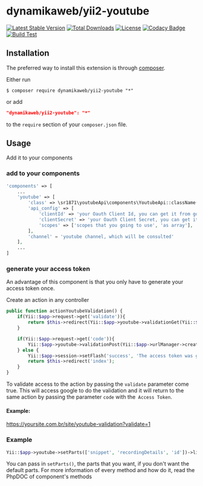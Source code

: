 dynamikaweb/yii2-youtube 
========================
[![Latest Stable Version](https://img.shields.io/github/v/release/dynamikaweb/yii2-youtube)](https://github.com/dynamikaweb/yii2-youtube/releases)
[![Total Downloads](https://poser.pugx.org/dynamikaweb/yii2-youtube/downloads)](https://packagist.org/packages/dynamikaweb/yii2-youtube)
[![License](https://img.shields.io/github/license/dynamikaweb/yii2-youtube)](https://github.com/dynamikaweb/yii2-youtube/blob/master/LICENSE)
[![Codacy Badge](https://app.codacy.com/project/badge/Grade/5646ac4727764429ba7ad8af72a76e31)](https://www.codacy.com/gh/dynamikaweb/yii2-youtube/dashboard?utm_source=github.com&amp;utm_medium=referral&amp;utm_content=dynamikaweb/yii2-youtube&amp;utm_campaign=Badge_Grade)
[![Build Test](https://scrutinizer-ci.com/g/dynamikaweb/yii2-youtube/badges/build.png?b=master)](https://scrutinizer-ci.com/g/dynamikaweb/yii2-youtube/)

Installation
------------
The preferred way to install this extension is through [composer](http://getcomposer.org/download/).

Either run

```SHELL
$ composer require dynamikaweb/yii2-youtube "*"
```

or add

```JSON
"dynamikaweb/yii2-youtube": "*"
```

to the `require` section of your `composer.json` file.


## Usage
Add it to your components 

### add to your components
```PHP
'components' => [
    ...
    'youtube' => [
        'class' => \sr1871\youtubeApi\components\YoutubeApi::className(),
        'api_config' => [
            'clientId' => 'your Oauth Client Id, you can get it from google console',
            'clientSecret' => 'your Oauth Client Secret, you can get it from google console',
            'scopes' => ['scopes that you going to use', 'as array'],
        ],
        'channel' = 'youtube channel, which will be consulted'
    ],
    ...
]
```

### generate your access token

An advantage of this component is that you only have to generate your access token once.

Create an action in any controller 

```PHP
public function actionYoutubeValidation() {
    if(Yii::$app->request->get('validate')){
        return $this->redirect(Yii::$app->youtube->validationGet(Yii::$app->urlManager->createAbsoluteUrl('/site/youtube-validation')));
    }

    if(Yii::$app->request->get('code')){
        Yii::$app->youtube->validationPost(Yii::$app->urlManager->createAbsoluteUrl('/site/youtube-validation'));
    } else {
        Yii::$app->session->setFlash('success', 'The access token was generated');
        return $this->redirect('index');
    }
}
```
To validate access to the action by passing the `validate` parameter come true.
This will access google to do the validation and it will return to the same action by passing the parameter `code` with the` Access Token`.

#### Example:
https://yoursite.com.br/site/youtube-validation?validate=1


### Example

```PHP
Yii::$app->youtube->setParts(['snippet', 'recordingDetails', 'id'])->listVideos(['id' => 'someId'])
```

You can pass in ```setParts()```, the parts that you want, if you don't want the default parts. For more information of every method and how do it, read the PhpDOC of component's methods
